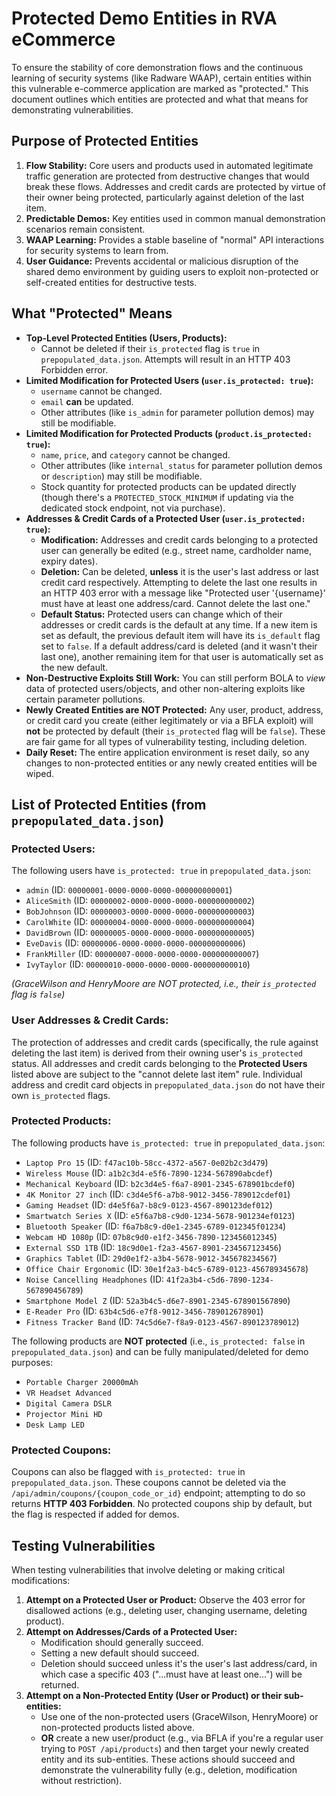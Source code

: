 # Protected Demo Entities in RVA eCommerce

To ensure the stability of core demonstration flows and the continuous learning of security systems (like Radware WAAP), certain entities within this vulnerable e-commerce application are marked as "protected." This document outlines which entities are protected and what that means for demonstrating vulnerabilities.

## Purpose of Protected Entities

1.  **Flow Stability:** Core users and products used in automated legitimate traffic generation are protected from destructive changes that would break these flows. Addresses and credit cards are protected by virtue of their owner being protected, particularly against deletion of the last item.
2.  **Predictable Demos:** Key entities used in common manual demonstration scenarios remain consistent.
3.  **WAAP Learning:** Provides a stable baseline of "normal" API interactions for security systems to learn from.
4.  **User Guidance:** Prevents accidental or malicious disruption of the shared demo environment by guiding users to exploit non-protected or self-created entities for destructive tests.

## What "Protected" Means

*   **Top-Level Protected Entities (Users, Products):**
    *   Cannot be deleted if their `is_protected` flag is `true` in `prepopulated_data.json`. Attempts will result in an HTTP 403 Forbidden error.
*   **Limited Modification for Protected Users (`user.is_protected: true`):**
    *   `username` cannot be changed.
    *   `email` **can** be updated.
    *   Other attributes (like `is_admin` for parameter pollution demos) may still be modifiable.
*   **Limited Modification for Protected Products (`product.is_protected: true`):**
    *   `name`, `price`, and `category` cannot be changed.
    *   Other attributes (like `internal_status` for parameter pollution demos or `description`) may still be modifiable.
    *   Stock quantity for protected products can be updated directly (though there's a `PROTECTED_STOCK_MINIMUM` if updating via the dedicated stock endpoint, not via purchase).
*   **Addresses & Credit Cards of a Protected User (`user.is_protected: true`):**
    *   **Modification:** Addresses and credit cards belonging to a protected user can generally be edited (e.g., street name, cardholder name, expiry dates).
    *   **Deletion:** Can be deleted, **unless** it is the user's last address or last credit card respectively. Attempting to delete the last one results in an HTTP 403 error with a message like "Protected user '{username}' must have at least one address/card. Cannot delete the last one."
    *   **Default Status:** Protected users can change which of their addresses or credit cards is the default at any time. If a new item is set as default, the previous default item will have its `is_default` flag set to `false`. If a default address/card is deleted (and it wasn't their last one), another remaining item for that user is automatically set as the new default.
*   **Non-Destructive Exploits Still Work:** You can still perform BOLA to *view* data of protected users/objects, and other non-altering exploits like certain parameter pollutions.
*   **Newly Created Entities are NOT Protected:** Any user, product, address, or credit card you create (either legitimately or via a BFLA exploit) will **not** be protected by default (their `is_protected` flag will be `false`). These are fair game for all types of vulnerability testing, including deletion.
*   **Daily Reset:** The entire application environment is reset daily, so any changes to non-protected entities or any newly created entities will be wiped.

## List of Protected Entities (from `prepopulated_data.json`)

### Protected Users:

The following users have `is_protected: true` in `prepopulated_data.json`:
*   `admin` (ID: `00000001-0000-0000-0000-000000000001`)
*   `AliceSmith` (ID: `00000002-0000-0000-0000-000000000002`)
*   `BobJohnson` (ID: `00000003-0000-0000-0000-000000000003`)
*   `CarolWhite` (ID: `00000004-0000-0000-0000-000000000004`)
*   `DavidBrown` (ID: `00000005-0000-0000-0000-000000000005`)
*   `EveDavis` (ID: `00000006-0000-0000-0000-000000000006`)
*   `FrankMiller` (ID: `00000007-0000-0000-0000-000000000007`)
*   `IvyTaylor` (ID: `00000010-0000-0000-0000-000000000010`)

*(GraceWilson and HenryMoore are NOT protected, i.e., their `is_protected` flag is `false`)*

### User Addresses & Credit Cards:

The protection of addresses and credit cards (specifically, the rule against deleting the last item) is derived from their owning user's `is_protected` status. All addresses and credit cards belonging to the **Protected Users** listed above are subject to the "cannot delete last item" rule. Individual address and credit card objects in `prepopulated_data.json` do not have their own `is_protected` flags.

### Protected Products:

The following products have `is_protected: true` in `prepopulated_data.json`:
*   `Laptop Pro 15` (ID: `f47ac10b-58cc-4372-a567-0e02b2c3d479`)
*   `Wireless Mouse` (ID: `a1b2c3d4-e5f6-7890-1234-567890abcdef`)
*   `Mechanical Keyboard` (ID: `b2c3d4e5-f6a7-8901-2345-678901bcdef0`)
*   `4K Monitor 27 inch` (ID: `c3d4e5f6-a7b8-9012-3456-789012cdef01`)
*   `Gaming Headset` (ID: `d4e5f6a7-b8c9-0123-4567-890123def012`)
*   `Smartwatch Series X` (ID: `e5f6a7b8-c9d0-1234-5678-901234ef0123`)
*   `Bluetooth Speaker` (ID: `f6a7b8c9-d0e1-2345-6789-012345f01234`)
*   `Webcam HD 1080p` (ID: `07b8c9d0-e1f2-3456-7890-123456012345`)
*   `External SSD 1TB` (ID: `18c9d0e1-f2a3-4567-8901-234567123456`)
*   `Graphics Tablet` (ID: `29d0e1f2-a3b4-5678-9012-345678234567`)
*   `Office Chair Ergonomic` (ID: `30e1f2a3-b4c5-6789-0123-456789345678`)
*   `Noise Cancelling Headphones` (ID: `41f2a3b4-c5d6-7890-1234-567890456789`)
*   `Smartphone Model Z` (ID: `52a3b4c5-d6e7-8901-2345-678901567890`)
*   `E-Reader Pro` (ID: `63b4c5d6-e7f8-9012-3456-789012678901`)
*   `Fitness Tracker Band` (ID: `74c5d6e7-f8a9-0123-4567-890123789012`)

The following products are **NOT protected** (i.e., `is_protected: false` in `prepopulated_data.json`) and can be fully manipulated/deleted for demo purposes:
*   `Portable Charger 20000mAh`
*   `VR Headset Advanced`
*   `Digital Camera DSLR`
*   `Projector Mini HD`
*   `Desk Lamp LED`

### Protected Coupons:

Coupons can also be flagged with `is_protected: true` in `prepopulated_data.json`.
These coupons cannot be deleted via the `/api/admin/coupons/{coupon_code_or_id}`
endpoint; attempting to do so returns **HTTP 403 Forbidden**.  No protected
coupons ship by default, but the flag is respected if added for demos.

## Testing Vulnerabilities

When testing vulnerabilities that involve deleting or making critical modifications:
1.  **Attempt on a Protected User or Product:** Observe the 403 error for disallowed actions (e.g., deleting user, changing username, deleting product).
2.  **Attempt on Addresses/Cards of a Protected User:**
    *   Modification should generally succeed.
    *   Setting a new default should succeed.
    *   Deletion should succeed unless it's the user's last address/card, in which case a specific 403 ("...must have at least one...") will be returned.
3.  **Attempt on a Non-Protected Entity (User or Product) or their sub-entities:**
    *   Use one of the non-protected users (GraceWilson, HenryMoore) or non-protected products listed above.
    *   **OR** create a new user/product (e.g., via BFLA if you're a regular user trying to `POST /api/products`) and then target your newly created entity and its sub-entities.
    These actions should succeed and demonstrate the vulnerability fully (e.g., deletion, modification without restriction).
